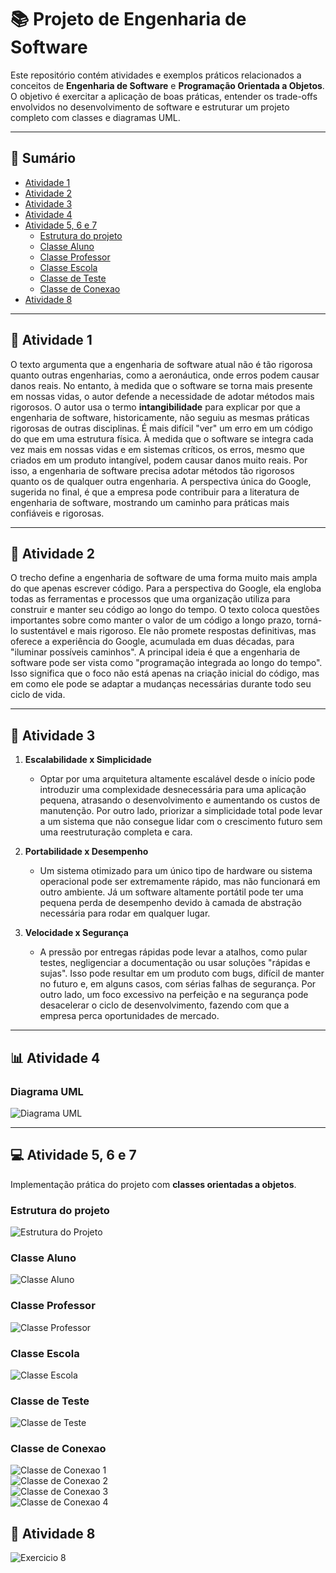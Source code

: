 # 📚 Projeto de Engenharia de Software

Este repositório contém atividades e exemplos práticos relacionados a conceitos de **Engenharia de Software** e **Programação Orientada a Objetos**.  
O objetivo é exercitar a aplicação de boas práticas, entender os trade-offs envolvidos no desenvolvimento de software e estruturar um projeto completo com classes e diagramas UML.

---

## 📑 Sumário
- [Atividade 1](#-atividade-1)
- [Atividade 2](#-atividade-2)
- [Atividade 3](#-atividade-3)
- [Atividade 4](#-atividade-4)
- [Atividade 5, 6 e 7](#-atividade-5-6-e-7)
  - [Estrutura do projeto](#estrutura-do-projeto)
  - [Classe Aluno](#classe-aluno)
  - [Classe Professor](#classe-professor)
  - [Classe Escola](#classe-escola)
  - [Classe de Teste](#classe-de-teste)
  - [Classe de Conexao](#classe-de-conexao)
- [Atividade 8](#-atividade-8)


---

## 📝 Atividade 1
O texto argumenta que a engenharia de software atual não é tão rigorosa quanto outras engenharias, como a aeronáutica, onde erros podem causar danos reais. No entanto, à medida que o software se torna mais presente em nossas vidas, o autor defende a necessidade de adotar métodos mais rigorosos. O autor usa o termo **intangibilidade** para explicar por que a engenharia de software, historicamente, não seguiu as mesmas práticas rigorosas de outras disciplinas. É mais difícil "ver" um erro em um código do que em uma estrutura física. À medida que o software se integra cada vez mais em nossas vidas e em sistemas críticos, os erros, mesmo que criados em um produto intangível, podem causar danos muito reais. Por isso, a engenharia de software precisa adotar métodos tão rigorosos quanto os de qualquer outra engenharia. A perspectiva única do Google, sugerida no final, é que a empresa pode contribuir para a literatura de engenharia de software, mostrando um caminho para práticas mais confiáveis e rigorosas.

---

## 📝 Atividade 2
O trecho define a engenharia de software de uma forma muito mais ampla do que apenas escrever código. Para a perspectiva do Google, ela engloba todas as ferramentas e processos que uma organização utiliza para construir e manter seu código ao longo do tempo.
O texto coloca questões importantes sobre como manter o valor de um código a longo prazo, torná-lo sustentável e mais rigoroso. Ele não promete respostas definitivas, mas oferece a experiência do Google, acumulada em duas décadas, para "iluminar possíveis caminhos".
A principal ideia é que a engenharia de software pode ser vista como "programação integrada ao longo do tempo". Isso significa que o foco não está apenas na criação inicial do código, mas em como ele pode se adaptar a mudanças necessárias durante todo seu ciclo de vida.

---

## 📝 Atividade 3
1. **Escalabilidade x Simplicidade**  
   -  Optar por uma arquitetura altamente escalável desde o início pode introduzir uma complexidade desnecessária para uma aplicação pequena, atrasando o desenvolvimento e aumentando os custos de manutenção. Por outro lado, priorizar a simplicidade total pode levar a um sistema que não consegue lidar com o crescimento futuro sem uma reestruturação completa e cara.

2. **Portabilidade x Desempenho**  
   - Um sistema otimizado para um único tipo de hardware ou sistema operacional pode ser extremamente rápido, mas não funcionará em outro ambiente. Já um software altamente portátil pode ter uma pequena perda de desempenho devido à camada de abstração necessária para rodar em qualquer lugar.

3. **Velocidade x Segurança**  
   - A pressão por entregas rápidas pode levar a atalhos, como pular testes, negligenciar a documentação ou usar soluções "rápidas e sujas". Isso pode resultar em um produto com bugs, difícil de manter no futuro e, em alguns casos, com sérias falhas de segurança. Por outro lado, um foco excessivo na perfeição e na segurança pode desacelerar o ciclo de desenvolvimento, fazendo com que a empresa perca oportunidades de mercado.

---

## 📊 Atividade 4
### Diagrama UML
![Diagrama UML](/assets/diagrama_uml.png)

---

## 💻 Atividade 5, 6 e 7
Implementação prática do projeto com **classes orientadas a objetos**.

### Estrutura do projeto
![Estrutura do Projeto](/assets/estrutura_projeto.png)

### Classe Aluno
![Classe Aluno](/assets/classe_aluno.png)

### Classe Professor
![Classe Professor](/assets/classe_professor.png)

### Classe Escola
![Classe Escola](/assets/classe_escola.png)

### Classe de Teste
![Classe de Teste](/assets/classe_teste.png)

### Classe de Conexao
![Classe de Conexao 1](/assets/classe_escoladb-1.png)  
![Classe de Conexao 2](/assets/classe_escoladb-2.png)  
![Classe de Conexao 3](/assets/classe_escoladb-3.png)  
![Classe de Conexao 4](/assets/classe_escoladb-4.png)

## 📝 Atividade 8
![Exercicio 8](/engenhariadesoftware/exercicio8)
